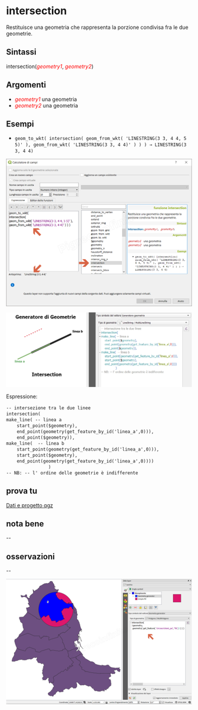# intersection

Restituisce una geometria che rappresenta la porzione condivisa fra le due geometrie.

## Sintassi

intersection(<span style="color:red;">_geometry1_</span>, <span style="color:red;">_geometry2_</span>)

## Argomenti

* <span style="color:red;">_geometry1_</span> una geometria
* <span style="color:red;">_geometry2_</span> una geometria

## Esempi

* `geom_to_wkt( intersection( geom_from_wkt( 'LINESTRING(3 3, 4 4, 5 5)' ), geom_from_wkt( 'LINESTRING(3 3, 4 4)' ) ) ) → LINESTRING(3 3, 4 4)`

![](/img/geometria/intersection/intersection1.png)

![](/img/geometria/intersection/intersection3.png)

Espressione:

```
-- intersezione tra le due linee
intersection( 
make_line( -- linea a
	start_point($geometry), 
	end_point(geometry(get_feature_by_id('linea_a',0))),
	end_point($geometry)),
make_line(  -- linea b
	start_point(geometry(get_feature_by_id('linea_a',0))), 
	start_point($geometry),
	end_point(geometry(get_feature_by_id('linea_a',0))))
				)
-- NB: -- l' ordine delle geometrie è indifferente
```

## prova tu

[Dati e progetto qgz](./gr_funzioni/geometria/prova_tu/DIFFERENCE.zip)

## nota bene

--

## osservazioni

--

![](/img/geometria/intersection/intersection2.png)
